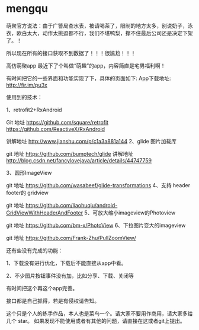 # mengqu

萌聚官方说法：由于广警局查水表，被请喝茶了，限制的地方太多，别说奶子，泳衣，欧白太大，动作太挑逗都不行，我们不堪鸭梨，撑不住最后公司还是决定下架了。！

所以现在所有的接口获取不到数据了！！！很尴尬！！！

高仿萌聚app
最近下了个叫做“萌趣”的app，内容简直是宅男福利啊！



有时间把它的一些界面和功能实现了下，具体的页面如下:
App下载地址:
http://fir.im/pu3x





使用到的技术：

 1、retrofit2+RxAndroid  

Git  地址  https://github.com/square/retrofit
               https://github.com/ReactiveX/RxAndroid

讲解地址  http://www.jianshu.com/p/c1a3a881a144
2、glide  图片加载库

git  地址 https://github.com/bumptech/glide
讲解地址  http://blog.csdn.net/fancylovejava/article/details/44747759

3、圆形ImageView

git 地址 https://github.com/wasabeef/glide-transformations
4、支持  header footer的 gridview

git 地址 https://github.com/liaohuqiu/android-GridViewWithHeaderAndFooter
5、可放大缩小imageview的Photoview

git 地址 https://github.com/bm-x/PhotoView
6、下拉图片变大的imageview

git 地址 https://github.com/Frank-Zhu/PullZoomView/

还有些没有完成的功能：

1、下载没有进行优化，下载后不能直接从app中看。

2、不少图片按钮事件没有加，比如分享、下载、关闭等

有时间把这个再这个app完善。

接口都是自己抓得，若是有侵权请告知。

这个只是个人的练手作品，本人也是菜鸟一个。请大家不要用作商用，请大家多给几个 star。
如果发现不能使用或者有其他的问题，请直接在这或者git上提出。

